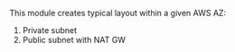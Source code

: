 This module creates typical layout within a given AWS AZ:
1. Private subnet
2. Public subnet with NAT GW
